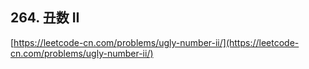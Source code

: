 **264. 丑数 II**  
---
[https://leetcode-cn.com/problems/ugly-number-ii/](https://leetcode-cn.com/problems/ugly-number-ii/)  
